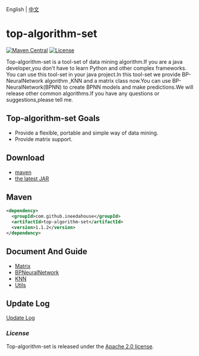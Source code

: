 English | [中文][1]

[1]: https://github.com/ineedahouse/top-algorithm-set/blob/dev/README.md
# top-algorithm-set

[![Maven Central](https://img.shields.io/maven-central/v/com.github.ineedahouse/top-algorithm-set.svg?label=Maven%20Central)](https://search.maven.org/search?q=g:%22com.github.ineedahouse%22%20AND%20a:%22top-algorithm-set%22)  [![License](https://img.shields.io/badge/license-Apache%202-4EB1BA.svg)](https://www.apache.org/licenses/LICENSE-2.0.html)

Top-algorithm-set is a tool-set of data mining algorithm.If you are a java developer,you don't have to learn Python and other complex frameworks. You can use this tool-set in your java project.In this tool-set we provide BP-NeuralNetwork algorithm ,KNN and a matrix class now.You can use BP-NeuralNetwork(BPNN) to create BPNN models and make predictions.We will release other common algorithms.If you have any questions or suggestions,please tell me.

## Top-algorithm-set Goals

- Provide a flexible, portable and simple way of data mining.
- Provide matrix support.

## Download

- [maven][2]
- [the latest JAR][3]

[2]: https://repo1.maven.org/maven2/com/github/ineedahouse/top-algorithm-set/
[3]: https://search.maven.org/remote_content?g=com.github.ineedahouse&amp;a=top-algorithm-set&amp;v=LATEST

## Maven

```xml
<dependency>
  <groupId>com.github.ineedahouse</groupId>
  <artifactId>top-algorithm-set</artifactId>
  <version>1.1.2</version>
</dependency>
```

## Document And Guide
- [Matrix][4]
- [BPNeuralNetwork][5]
- [KNN][6]
- [Utils][7]

[4]: https://github.com/ineedahouse/top-algorithm-set/wiki/matrix
[5]: https://github.com/ineedahouse/top-algorithm-set/wiki/bpnn_BPNeuralNetwork
[6]: https://github.com/ineedahouse/top-algorithm-set/wiki/knn
[7]: https://github.com/ineedahouse/top-algorithm-set/wiki/utils_Index

## Update Log

[Update Log][8]

[8]: https://github.com/ineedahouse/top-algorithm-set/wiki/update_log

### *License*

Top-algorithm-set is released under the [Apache 2.0 license](LICENSE).

